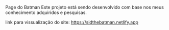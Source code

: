 Page do Batman
Este projeto está sendo desenvolvido com base nos meus conhecimento adquiridos e pesquisas.

link para vissualização do site:
https://sidthebatman.netlify.app


